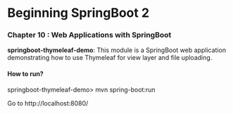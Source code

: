 # Beginning SpringBoot 2


### Chapter 10 : Web Applications with SpringBoot

**springboot-thymeleaf-demo**: This module is a SpringBoot web application demonstrating how to use Thymeleaf for view layer and file uploading.

#### How to run?


springboot-thymeleaf-demo> mvn spring-boot:run

Go to http://localhost:8080/